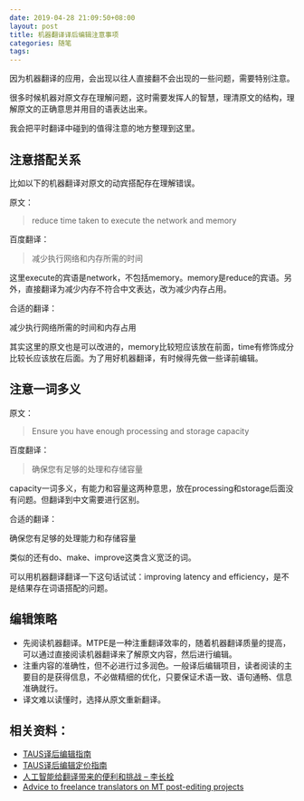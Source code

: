 ```yaml
---
date: 2019-04-28 21:09:50+08:00
layout: post
title: 机器翻译译后编辑注意事项
categories: 随笔
tags: 
---
```


因为机器翻译的应用，会出现以往人直接翻不会出现的一些问题，需要特别注意。

很多时候机器对原文存在理解问题，这时需要发挥人的智慧，理清原文的结构，理解原文的正确意思并用目的语表达出来。

我会把平时翻译中碰到的值得注意的地方整理到这里。

## 注意搭配关系

比如以下的机器翻译对原文的动宾搭配存在理解错误。

原文：

> reduce time taken to execute the network and memory

百度翻译：

> 减少执行网络和内存所需的时间

这里execute的宾语是network，不包括memory。memory是reduce的宾语。另外，直接翻译为减少内存不符合中文表达，改为减少内存占用。

合适的翻译：

减少执行网络所需的时间和内存占用

其实这里的原文也是可以改进的，memory比较短应该放在前面，time有修饰成分比较长应该放在后面。为了用好机器翻译，有时候得先做一些译前编辑。

## 注意一词多义

原文：

> Ensure you have enough processing and storage capacity

百度翻译：

> 确保您有足够的处理和存储容量

capacity一词多义，有能力和容量这两种意思，放在processing和storage后面没有问题。但翻译到中文需要进行区别。

合适的翻译：

确保您有足够的处理能力和存储容量

类似的还有do、make、improve这类含义宽泛的词。

可以用机器翻译翻译一下这句话试试：improving latency and efficiency，是不是结果存在词语搭配的问题。

## 编辑策略

* 先阅读机器翻译。MTPE是一种注重翻译效率的，随着机器翻译质量的提高，可以通过直接阅读机器翻译来了解原文内容，然后进行编辑。
* 注重内容的准确性，但不必进行过多润色。一般译后编辑项目，读者阅读的主要目的是获得信息，不必做精细的优化，只要保证术语一致、语句通畅、信息准确就行。
* 译文难以读懂时，选择从原文重新翻译。

## 相关资料：

* [TAUS译后编辑指南](https://www.taus.net/file-downloads/download?path=Articles%252Ftaus-cngl-machine-translation-postediting-guidelines.pdf)
* [TAUS译后编辑定价指南](https://www.taus.net/academy/best-practices/postedit-best-practices/pricing-machine-translation-post-editing-guidelines)
* [人工智能给翻译带来的便利和挑战 – 李长栓](http://ttv.cn/archives/3937)
* [Advice to freelance translators on MT post-editing projects](https://www.translationdirectory.com/articles/article2433.php)
